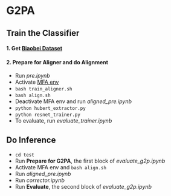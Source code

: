 
# G2PA

## Train the Classifier

#### 1. Get [Biaobei Dataset](https://www.data-baker.com/open_source.html)

#### 2. Prepare for Aligner and do Alignment

- Run *pre.ipynb*
- Activate [MFA env](https://montreal-forced-aligner.readthedocs.io/en/latest/installation.html)
- `bash train_aligner.sh`
- `bash align.sh`
- Deactivate MFA env and run *aligned_pre.ipynb*
- `python hubert_extractor.py`
- `python resnet_trainer.py`
- To evaluate, run *evaluate_trainer.ipynb*


## Do Inference

- `cd test`
- Run **Prepare for G2PA**, the first block of *evaluate_g2p.ipynb*
- Activate MFA env and `bash align.sh`
- Run *aligned_pre.ipynb*
- Run *corrector.ipynb*
- Run **Evaluate**, the second block of *evaluate_g2p.ipynb*
